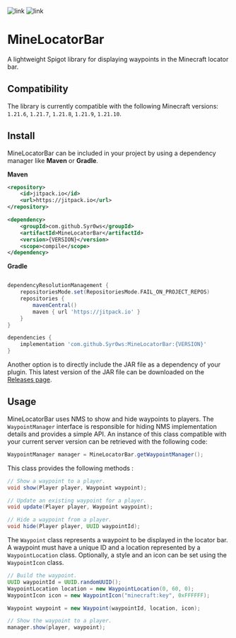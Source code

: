 ![link](https://img.shields.io/badge/API-Spigot-blue) ![link](https://img.shields.io/badge/Version-1.21.6+-yellow)

# MineLocatorBar

A lightweight Spigot library for displaying waypoints in the Minecraft locator bar.

## Compatibility

The library is currently compatible with the following Minecraft versions: `1.21.6`, `1.21.7`, `1.21.8`, `1.21.9`, `1.21.10`.

## Install

MineLocatorBar can be included in your project by using a dependency manager like **Maven** or **Gradle**.

**Maven**
```xml
<repository>
    <id>jitpack.io</id>
    <url>https://jitpack.io</url>
</repository>

<dependency>
    <groupId>com.github.Syr0ws</groupId>
    <artifactId>MineLocatorBar</artifactId>
    <version>{VERSION}</version>
    <scope>compile</scope>
</dependency>
```

**Gradle**
```groovy

dependencyResolutionManagement {
    repositoriesMode.set(RepositoriesMode.FAIL_ON_PROJECT_REPOS)
    repositories {
        mavenCentral()
        maven { url 'https://jitpack.io' }
    }
}

dependencies {
    implementation 'com.github.Syr0ws:MineLocatorBar:{VERSION}'
}
```

Another option is to directly include the JAR file as a dependency of your plugin. This latest version of the JAR file 
can be downloaded on the [Releases page](https://github.com/Syr0ws/MineLocatorBar/releases).

## Usage

MineLocatorBar uses NMS to show and hide waypoints to players. The `WaypointManager` interface is responsible for hiding 
NMS implementation details and provides a simple API. An instance of this class compatible with your current server version 
can be retrieved with the following code:

```java
WaypointManager manager = MineLocatorBar.getWaypointManager();
```

This class provides the following methods :

```java
// Show a waypoint to a player.
void show(Player player, Waypoint waypoint);

// Update an existing waypoint for a player.
void update(Player player, Waypoint waypoint);

// Hide a waypoint from a player.
void hide(Player player, UUID waypointId);
```

The `Waypoint` class represents a waypoint to be displayed in the locator bar. A waypoint must have a unique ID and a location
represented by a `WaypointLocation` class. Optionally, a style and an icon can be set using the `WaypointIcon` class.

```java
// Build the waypoint.
UUID waypointId = UUID.randomUUID();
WaypointLocation location = new WaypointLocation(0, 60, 0);
WaypointIcon icon = new WaypointIcon("minecraft:key", 0xFFFFFF);

Waypoint waypoint = new Waypoint(waypointId, location, icon);

// Show the waypoint to a player.
manager.show(player, waypoint);
```


